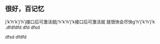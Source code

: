 很好，百记忆<br>
----------
j'k'h'k'j'h'j接口后可激活就j'h'k'h'j'k接口后可激活就
就很快会尽快g'h'j'k'h'j'k
.dfdfdfd
dfd
dfsd
   
   
   
dfsd
dfdfd
